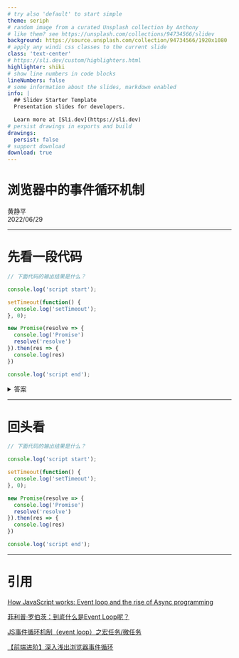 ```yaml
---
# try also 'default' to start simple
theme: seriph
# random image from a curated Unsplash collection by Anthony
# like them? see https://unsplash.com/collections/94734566/slidev
background: https://source.unsplash.com/collection/94734566/1920x1080
# apply any windi css classes to the current slide
class: 'text-center'
# https://sli.dev/custom/highlighters.html
highlighter: shiki
# show line numbers in code blocks
lineNumbers: false
# some information about the slides, markdown enabled
info: |
  ## Slidev Starter Template
  Presentation slides for developers.

  Learn more at [Sli.dev](https://sli.dev)
# persist drawings in exports and build
drawings:
  persist: false
# support download
download: true
---
```


# 浏览器中的事件循环机制

<div class="abs-br m-6 text-left">
  <div class="mb-1">
    <ph-user-bold class="mr-2" />
    <span>黄静平</span>
  </div>
  <div>
    <ph-calendar-bold class="mr-2" />
    <span>2022/06/29</span>
  </div>
</div>

---

# 先看一段代码

```javascript
// 下面代码的输出结果是什么？

console.log('script start');

setTimeout(function() {
  console.log('setTimeout');
}, 0);

new Promise(resolve => {
  console.log('Promise')
  resolve('resolve')
}).then(res => {
  console.log(res)
})

console.log('script end');
```

<details class="mt-4">
  <summary>答案</summary>
  <p>script start、Promise、script end、script end、resolve、setTimeout</p>
</details>

---


# 回头看

```javascript {all|3|10-11|16|13|6|all}
// 下面代码的输出结果是什么？

console.log('script start');

setTimeout(function() {
  console.log('setTimeout');
}, 0);

new Promise(resolve => {
  console.log('Promise')
  resolve('resolve')
}).then(res => {
  console.log(res)
})

console.log('script end');
```

---

# 引用

[]()

[How JavaScript works: Event loop and the rise of Async programming](https://blog.sessionstack.com/how-javascript-works-event-loop-and-the-rise-of-async-programming-5-ways-to-better-coding-with-2f077c4438b5)

[菲利普·罗伯茨：到底什么是Event Loop呢？](https://www.youtube.com/watch?v=8aGhZQkoFbQ)

[JS事件循环机制（event loop）之宏任务/微任务](https://juejin.cn/post/6844903638238756878)

[【前端进阶】深入浅出浏览器事件循环](https://juejin.cn/post/6880419772127772679)